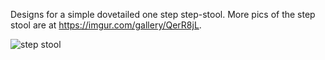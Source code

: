 Designs for a simple dovetailed one step step-stool. More pics of the step stool are at https://imgur.com/gallery/QerR8jL.


![step stool](https://i.imgur.com/3PEVTPX.jpg)